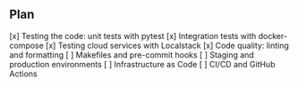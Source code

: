 ## Plan 

[x] Testing the code: unit tests with pytest
[x] Integration tests with docker-compose 
[x] Testing cloud services with Localstack
[x] Code quality: linting and formatting
[ ] Makefiles and pre-commit hooks
[ ] Staging and production environments
[ ] Infrastructure as Code
[ ] CI/CD and GitHub Actions
